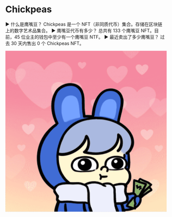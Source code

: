 # Chickpeas

▶ 什么是鹰嘴豆？
Chickpeas 是一个 NFT（非同质代币）集合。存储在区块链上的数字艺术品集合。
▶ 鹰嘴豆代币有多少？
总共有 133 个鹰嘴豆 NFT。目前，45 位业主的钱包中至少有一个鹰嘴豆 NTF。
▶ 最近卖出了多少鹰嘴豆？
过去 30 天内售出 0 个 Chickpeas NFT。

![nft](01.png)
